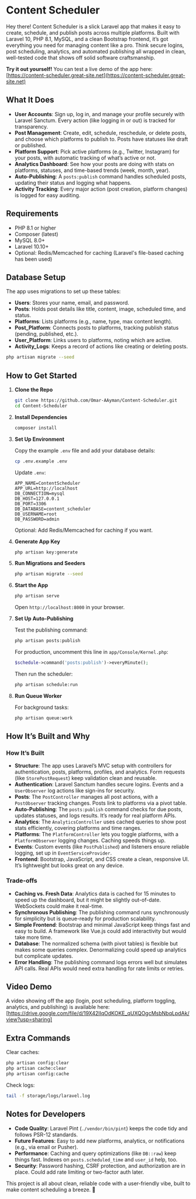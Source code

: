 # Content Scheduler

Hey there! Content Scheduler is a slick Laravel app that makes it easy to create, schedule, and publish posts across multiple platforms. Built with Laravel 10, PHP 8.1, MySQL, and a clean Bootstrap frontend, it’s got everything you need for managing content like a pro. Think secure logins, post scheduling, analytics, and automated publishing all wrapped in clean, well-tested code that shows off solid software craftsmanship.

**Try it out yourself!** You can test a live demo of the app here: [https://content-scheduler.great-site.net](https://content-scheduler.great-site.net)

## What It Does

- **User Accounts**: Sign up, log in, and manage your profile securely with Laravel Sanctum. Every action (like logging in or out) is tracked for transparency.
- **Post Management**: Create, edit, schedule, reschedule, or delete posts, and choose which platforms to publish to. Posts have statuses like draft or published.
- **Platform Support**: Pick active platforms (e.g., Twitter, Instagram) for your posts, with automatic tracking of what’s active or not.
- **Analytics Dashboard**: See how your posts are doing with stats on platforms, statuses, and time-based trends (week, month, year).
- **Auto-Publishing**: A `posts:publish` command handles scheduled posts, updating their status and logging what happens.
- **Activity Tracking**: Every major action (post creation, platform changes) is logged for easy auditing.

## Requirements

- PHP 8.1 or higher
- Composer (latest)
- MySQL 8.0+
- Laravel 10.10+
- Optional: Redis/Memcached for caching (Laravel's file-based caching has been used)

## Database Setup

The app uses migrations to set up these tables:

- **Users**: Stores your name, email, and password.
- **Posts**: Holds post details like title, content, image, scheduled time, and status.
- **Platforms**: Lists platforms (e.g., name, type, max content length).
- **Post_Platform**: Connects posts to platforms, tracking publish status (pending, published, etc.).
- **User_Platform**: Links users to platforms, noting which are active.
- **Activity_Logs**: Keeps a record of actions like creating or deleting posts.


```bash
php artisan migrate --seed
```

## How to Get Started

1. **Clone the Repo**

   ```bash
   git clone https://github.com/Omar-AAyman/Content-Scheduler.git
   cd Content-Scheduler
   ```

2. **Install Dependencies**

   ```bash
   composer install
   ```

3. **Set Up Environment**

   Copy the example `.env` file and add your database details:

   ```bash
   cp .env.example .env
   ```

   Update `.env`:

   ```
   APP_NAME=ContentScheduler
   APP_URL=http://localhost
   DB_CONNECTION=mysql
   DB_HOST=127.0.0.1
   DB_PORT=3306
   DB_DATABASE=content_scheduler
   DB_USERNAME=root
   DB_PASSWORD=admin
   ```

   Optional: Add Redis/Memcached for caching if you want.

4. **Generate App Key**

   ```bash
   php artisan key:generate
   ```

5. **Run Migrations and Seeders**

   ```bash
   php artisan migrate --seed
   ```

6. **Start the App**

   ```bash
   php artisan serve
   ```

   Open `http://localhost:8000` in your browser.

7. **Set Up Auto-Publishing**

   Test the publishing command:

   ```bash
   php artisan posts:publish
   ```

   For production, uncomment this line in `app/Console/Kernel.php`:

   ```php
   $schedule->command('posts:publish')->everyMinute();
   ```

   Then run the scheduler:

   ```bash
   php artisan schedule:run
   ```

8. **Run Queue Worker**

   For background tasks:

   ```bash
   php artisan queue:work
   ```

## How It’s Built and Why

### How It’s Built

- **Structure**: The app uses Laravel’s MVC setup with controllers for authentication, posts, platforms, profiles, and analytics. Form requests (like `StorePostRequest`) keep validation clean and reusable.
- **Authentication**: Laravel Sanctum handles secure logins. Events and a `UserObserver` log actions like sign-ins for security.
- **Posts**: The `PostController` manages all post actions, with a `PostObserver` tracking changes. Posts link to platforms via a pivot table.
- **Auto-Publishing**: The `posts:publish` command checks for due posts, updates statuses, and logs results. It’s ready for real platform APIs.
- **Analytics**: The `AnalyticsController` uses cached queries to show post stats efficiently, covering platforms and time ranges.
- **Platforms**: The `PlatformController` lets you toggle platforms, with a `PlatformObserver` logging changes. Caching speeds things up.
- **Events**: Custom events (like `PostPublished`) and listeners ensure reliable logging, set up in `EventServiceProvider`.
- **Frontend**: Bootstrap, JavaScript, and CSS create a clean, responsive UI. It’s lightweight but looks great on any device.

### Trade-offs

- **Caching vs. Fresh Data**: Analytics data is cached for 15 minutes to speed up the dashboard, but it might be slightly out-of-date. WebSockets could make it real-time.
- **Synchronous Publishing**: The publishing command runs synchronously for simplicity but is queue-ready for production scalability.
- **Simple Frontend**: Bootstrap and minimal JavaScript keep things fast and easy to build. A framework like Vue.js could add interactivity but would take more time.
- **Database**: The normalized schema (with pivot tables) is flexible but makes some queries complex. Denormalizing could speed up analytics but complicate updates.
- **Error Handling**: The publishing command logs errors well but simulates API calls. Real APIs would need extra handling for rate limits or retries.

## Video Demo

A video showing off the app (login, post scheduling, platform toggling, analytics, and publishing) is available here: [https://drive.google.com/file/d/19X42lIqOdKOKE_qUXQOgcMsbNbqLpdAk/view?usp=sharing]

## Extra Commands

Clear caches:

```bash
php artisan config:clear
php artisan cache:clear
php artisan config:cache
```

Check logs:

```bash
tail -f storage/logs/laravel.log
```

## Notes for Developers

- **Code Quality**: Laravel Pint (`./vendor/bin/pint`) keeps the code tidy and follows PSR-12 standards.
- **Future Features**: Easy to add new platforms, analytics, or notifications (e.g., via email or Pusher).
- **Performance**: Caching and query optimizations (like `DB::raw`) keep things fast. Indexes on `posts.scheduled_time` and `user_id` help, too.
- **Security**: Password hashing, CSRF protection, and authorization are in place. Could add rate limiting or two-factor auth later.

This project is all about clean, reliable code with a user-friendly vibe, built to make content scheduling a breeze. 🚀

